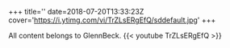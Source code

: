 +++
title=''
date=2018-07-20T13:33:23Z
cover='https://i.ytimg.com/vi/TrZLsERgEfQ/sddefault.jpg'
+++

All content belongs to GlennBeck.
{{< youtube TrZLsERgEfQ >}}
